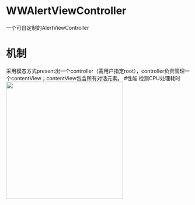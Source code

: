 # WWAlertViewController
一个可自定制的AlertViewController
# 机制
采用模态方式present出一个controller（需用户指定root），controller负责管理一个contentView；contentView包含所有对话元素。
#性能
检测CPU处理耗时
<img src="" width="320"><br/>
